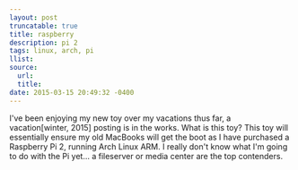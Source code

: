 ```yaml
---
layout: post
truncatable: true
title: raspberry
description: pi 2
tags: linux, arch, pi
llist:
source:
  url:
  title:
date: 2015-03-15 20:49:32 -0400
---
```

I've been enjoying my new toy over my vacations thus far,  a vacation[winter, 2015] posting is in the works. What is this toy? This toy will essentially ensure my old MacBooks will get the boot as I have purchased a Raspberry Pi 2, running Arch Linux ARM. I really don't know what I'm going to do with the Pi yet... a fileserver or media center are the top contenders.
